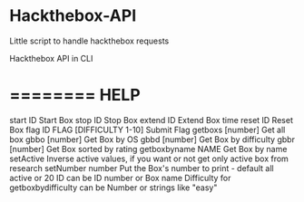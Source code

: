 # Hackthebox-API
Little script to handle hackthebox requests


Hackthebox API in CLI

========
  HELP
========

start ID
     Start Box
stop ID
     Stop Box
extend ID
     Extend Box time
reset ID
     Reset Box
flag ID FLAG [DIFFICULTY 1-10]
     Submit Flag
getboxs [number]
     Get all box
gbbo [number]
     Get Box by OS
gbbd [number]
     Get Box by difficulty
gbbr [number]
     Get Box sorted by rating
getboxbyname NAME
     Get Box by name
setActive
     Inverse active values, if you want or not get only active box from research 
setNumber number
     Put the Box's number to print - default all active or 20
ID can be ID number or Box name
Difficulty for getboxbydifficulty can be Number or strings like "easy" 

